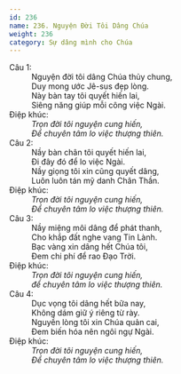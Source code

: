 ```yaml
---
id: 236
name: 236. Nguyện Đời Tôi Dâng Chúa
weight: 236
category: Sự dâng mình cho Chúa
---
```

<dl><dt>Câu 1:</dt><dd data-verse="1">Nguyện đời tôi dâng Chúa thủy chung, <br/>Duy mong ước Jê-sus đẹp lòng. <br/>Này bàn tay tôi quyết hiến lai, <br/>Siêng năng giúp mỗi công việc Ngài. </dd><dt>Điệp khúc:</dt><dd data-chorus="1"><em>Trọn đời tôi nguyện cung hiến, <br/>Để chuyên tâm lo việc thượng thiên. </em></dd><dt>Câu 2:</dt><dd data-verse="2">Nầy bàn chân tôi quyết hiến lai, <br/>Đi đây đó để lo việc Ngài. <br/>Nầy giọng tôi xin cũng quyết dâng, <br/>Luôn luôn tán mỹ danh Chân Thần. </dd><dt>Điệp khúc:</dt><dd data-chorus="1"><em>Trọn đời tôi nguyện cung hiến, <br/>Để chuyên tâm lo việc thượng thiên. </em></dd><dt>Câu 3:</dt><dd data-verse="3">Nầy miệng môi dâng để phát thanh, <br/>Cho khắp đất nghe vang Tin Lành. <br/>Bạc vàng xin dâng hết Chúa tôi, <br/>Đem chi phí để rao Đạo Trời. </dd><dt>Điệp khúc:</dt><dd data-chorus="1"><em>Trọn đời tôi nguyện cung hiến, <br/>để chuyên tâm lo việc thượng thiên. </em></dd><dt>Câu 4:</dt><dd data-verse="3">Dục vọng tôi dâng hết bữa nay, <br/>Không dám giữ ý riêng từ rày. <br/>Nguyền lòng tôi xin Chúa quản cai, <br/>Đem biến hóa nên ngôi ngự Ngài. </dd><dt>Điệp khúc:</dt><dd data-chorus="1"><em>Trọn đời tôi nguyện cung hiến, <br/>Để chuyên tâm lo việc thượng thiên. </em></dd></dl>

